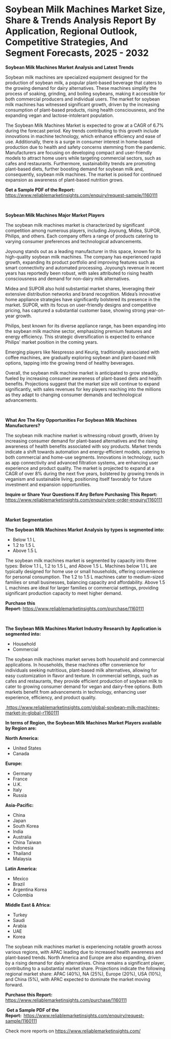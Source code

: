 <p><h1>Soybean Milk Machines Market Size, Share & Trends Analysis Report By Application, Regional Outlook, Competitive Strategies, And Segment Forecasts, 2025 - 2032</h1></p><p><strong>Soybean Milk Machines Market Analysis and Latest Trends</strong></p>
<p><p>Soybean milk machines are specialized equipment designed for the production of soybean milk, a popular plant-based beverage that caters to the growing demand for dairy alternatives. These machines simplify the process of soaking, grinding, and boiling soybeans, making it accessible for both commercial producers and individual users. The market for soybean milk machines has witnessed significant growth, driven by the increasing consumption of plant-based products, rising health consciousness, and the expanding vegan and lactose-intolerant population.</p><p>The Soybean Milk Machines Market is expected to grow at a CAGR of 6.7% during the forecast period. Key trends contributing to this growth include innovations in machine technology, which enhance efficiency and ease of use. Additionally, there is a surge in consumer interest in home-based production due to health and safety concerns stemming from the pandemic. Manufacturers are focusing on developing compact and user-friendly models to attract home users while targeting commercial sectors, such as cafes and restaurants. Furthermore, sustainability trends are promoting plant-based diets, further boosting demand for soybean milk and, consequently, soybean milk machines. The market is poised for continued expansion as awareness of plant-based nutrition grows.</p></p>
<p><strong>Get a Sample PDF of the Report:&nbsp;</strong> <a href="https://www.reliablemarketinsights.com/enquiry/request-sample/1160111?utm_campaign=3268&utm_medium=2&utm_source=Github&utm_content=ia&utm_term=22032025&utm_id=soybean-milk-machines">https://www.reliablemarketinsights.com/enquiry/request-sample/1160111</a></p>
<p>&nbsp;</p>
<p><strong>Soybean Milk Machines Major Market Players</strong></p>
<p><p>The soybean milk machines market is characterized by significant competition among numerous players, including Joyoung, Midea, SUPOR, Philips, and others. Each company offers a range of products catering to varying consumer preferences and technological advancements.</p><p>Joyoung stands out as a leading manufacturer in this space, known for its high-quality soybean milk machines. The company has experienced rapid growth, expanding its product portfolio and improving features such as smart connectivity and automated processing. Joyoung’s revenue in recent years has reportedly been robust, with sales attributed to rising health consciousness and demand for non-dairy milk alternatives.</p><p>Midea and SUPOR also hold substantial market shares, leveraging their extensive distribution networks and brand recognition. Midea’s innovative home appliance strategies have significantly bolstered its presence in the market. SUPOR, with its focus on user-friendly designs and competitive pricing, has captured a substantial customer base, showing strong year-on-year growth.</p><p>Philips, best known for its diverse appliance range, has been expanding into the soybean milk machine sector, emphasizing premium features and energy efficiency. This strategic diversification is expected to enhance Philips’ market position in the coming years.</p><p>Emerging players like Nespresso and Keurig, traditionally associated with coffee machines, are gradually exploring soybean and plant-based milk options, tapping into the growing trend of healthy beverages.</p><p>Overall, the soybean milk machine market is anticipated to grow steadily, fueled by increasing consumer awareness of plant-based diets and health benefits. Projections suggest that the market size will continue to expand significantly, with sales revenues for key players reaching into the millions as they adapt to changing consumer demands and technological advancements.</p></p>
<p>&nbsp;</p>
<p><strong>What Are The Key Opportunities For Soybean Milk Machines Manufacturers?</strong></p>
<p><p>The soybean milk machine market is witnessing robust growth, driven by increasing consumer demand for plant-based alternatives and the rising awareness of health benefits associated with soy products. Market trends indicate a shift towards automation and energy-efficient models, catering to both commercial and home-use segments. Innovations in technology, such as app connectivity and advanced filtration systems, are enhancing user experience and product quality. The market is projected to expand at a CAGR of over 8% during the next five years, bolstered by growing trends in veganism and sustainable living, positioning itself favorably for future investment and expansion opportunities.</p></p>
<p><strong>Inquire or Share Your Questions If Any Before Purchasing This Report:</strong> <a href="https://www.reliablemarketinsights.com/enquiry/pre-order-enquiry/1160111?utm_campaign=3268&utm_medium=2&utm_source=Github&utm_content=ia&utm_term=22032025&utm_id=soybean-milk-machines">https://www.reliablemarketinsights.com/enquiry/pre-order-enquiry/1160111</a></p>
<p>&nbsp;</p>
<p><strong>Market Segmentation</strong></p>
<p><strong>The Soybean Milk Machines Market Analysis by types is segmented into:</strong></p>
<p><ul><li>Below 1.1 L</li><li>1.2 to 1.5 L</li><li>Above 1.5 L</li></ul></p>
<p><p>The soybean milk machines market is segmented by capacity into three types: Below 1.1 L, 1.2 to 1.5 L, and Above 1.5 L. Machines below 1.1 L are typically designed for home use or small households, offering convenience for personal consumption. The 1.2 to 1.5 L machines cater to medium-sized families or small businesses, balancing capacity and affordability. Above 1.5 L machines are ideal for larger families or commercial settings, providing significant production capacity to meet higher demand.</p></p>
<p><strong>Purchase this Report:&nbsp;</strong><a href="https://www.reliablemarketinsights.com/purchase/1160111?utm_campaign=3268&utm_medium=2&utm_source=Github&utm_content=ia&utm_term=22032025&utm_id=soybean-milk-machines">https://www.reliablemarketinsights.com/purchase/1160111</a></p>
<p>&nbsp;</p>
<p><strong>The Soybean Milk Machines Market Industry Research by Application is segmented into:</strong></p>
<p><ul><li>Household</li><li>Commercial</li></ul></p>
<p><p>The soybean milk machines market serves both household and commercial applications. In households, these machines offer convenience for individuals seeking nutritious, plant-based milk alternatives, allowing for easy customization in flavor and texture. In commercial settings, such as cafes and restaurants, they provide efficient production of soybean milk to cater to growing consumer demand for vegan and dairy-free options. Both markets benefit from advancements in technology, enhancing user experience, efficiency, and product quality.</p></p>
<p><a href="https://www.reliablemarketinsights.com/global-soybean-milk-machines-market-in-global-r1160111?utm_campaign=3268&utm_medium=2&utm_source=Github&utm_content=ia&utm_term=22032025&utm_id=soybean-milk-machines">&nbsp;https://www.reliablemarketinsights.com/global-soybean-milk-machines-market-in-global-r1160111</a></p>
<p><strong>In terms of Region, the Soybean Milk Machines Market Players available by Region are:</strong></p>
<p>
    <p> <strong> North America: </strong>
        <ul>
            <li>United States</li>
            <li>Canada</li>
        </ul>
        </p> 
    <p> <strong> Europe: </strong>
        <ul>
            <li>Germany</li>
            <li>France</li>
            <li>U.K.</li>
            <li>Italy</li>
            <li>Russia</li>
        </ul>
        </p> 
    <p> <strong> Asia-Pacific: </strong>
        <ul>
            <li>China</li>
            <li>Japan</li>
            <li>South Korea</li>
            <li>India</li>
            <li>Australia</li>
            <li>China Taiwan</li>
            <li>Indonesia</li>
            <li>Thailand</li>
            <li>Malaysia</li>
        </ul>
        </p> 
    <p> <strong> Latin America: </strong>
        <ul>
            <li>Mexico</li>
            <li>Brazil</li>
            <li>Argentina Korea</li>
            <li>Colombia</li>
        </ul>
        </p> 
    <p> <strong> Middle East & Africa: </strong>
        <ul>
            <li>Turkey</li>
            <li>Saudi</li>
            <li>Arabia</li>
            <li>UAE</li>
            <li>Korea</li>
        </ul>
    </p>
    </p>
<p><p>The soybean milk machines market is experiencing notable growth across various regions, with APAC leading due to increased health awareness and plant-based trends. North America and Europe are also expanding, driven by a rising demand for dairy alternatives. China remains a significant player, contributing to a substantial market share. Projections indicate the following regional market share: APAC (40%), NA (25%), Europe (20%), USA (10%), and China (5%), with APAC expected to dominate the market moving forward.</p></p>
<p><strong>Purchase this Report: </strong><a href="https://www.reliablemarketinsights.com/purchase/1160111?utm_campaign=3268&utm_medium=2&utm_source=Github&utm_content=ia&utm_term=22032025&utm_id=soybean-milk-machines">https://www.reliablemarketinsights.com/purchase/1160111</a></p>
<p>&nbsp;<strong>Get a Sample PDF of the Report:&nbsp;&nbsp;</strong><a href="https://www.reliablemarketinsights.com/enquiry/request-sample/1160111?utm_campaign=3268&utm_medium=2&utm_source=Github&utm_content=ia&utm_term=22032025&utm_id=soybean-milk-machines">https://www.reliablemarketinsights.com/enquiry/request-sample/1160111</a></p>
<p><strong></strong></p>
<p>Check more reports on <a href="https://www.reliablemarketinsights.com/?utm_campaign=3268&utm_medium=2&utm_source=Github&utm_content=ia&utm_term=22032025&utm_id=soybean-milk-machines">https://www.reliablemarketinsights.com/</a></p>